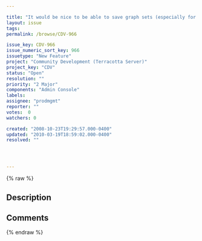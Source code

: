 ```yaml
---

title: "It would be nice to be able to save graph sets (especially for comparisons between sessions) in the SVT"
layout: issue
tags: 
permalink: /browse/CDV-966

issue_key: CDV-966
issue_numeric_sort_key: 966
issuetype: "New Feature"
project: "Community Development (Terracotta Server)"
project_key: "CDV"
status: "Open"
resolution: ""
priority: "2 Major"
components: "Admin Console"
labels: 
assignee: "prodmgmt"
reporter: ""
votes:  0
watchers: 0

created: "2008-10-23T19:29:57.000-0400"
updated: "2010-03-19T18:59:02.000-0400"
resolved: ""




---
```


{% raw %}

## Description

<div markdown="1" class="description">



</div>

## Comments



{% endraw %}
